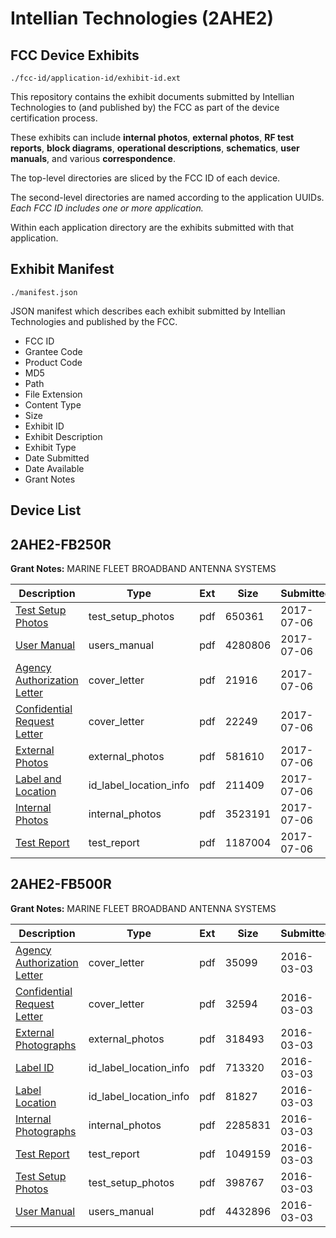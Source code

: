 # Intellian Technologies (2AHE2)
## FCC Device Exhibits

```
./fcc-id/application-id/exhibit-id.ext
```

This repository contains the exhibit documents submitted by Intellian Technologies to (and published by) the FCC as part of the device certification process.

These exhibits can include **internal photos**, **external photos**, **RF test reports**, **block diagrams**, **operational descriptions**, **schematics**, **user manuals**, and various **correspondence**.

The top-level directories are sliced by the FCC ID of each device.

The second-level directories are named according to the application UUIDs. *Each FCC ID includes one or more application.*

Within each application directory are the exhibits submitted with that application. 

## Exhibit Manifest

```
./manifest.json
```

JSON manifest which describes each exhibit submitted by Intellian Technologies and published by the FCC.

- FCC ID
- Grantee Code
- Product Code
- MD5
- Path
- File Extension
- Content Type
- Size
- Exhibit ID
- Exhibit Description
- Exhibit Type
- Date Submitted
- Date Available
- Grant Notes

## Device List
## 2AHE2-FB250R
**Grant Notes:** MARINE FLEET BROADBAND ANTENNA SYSTEMS

| Description | Type | Ext | Size | Submitted | Available |
| ----------- | ---- | --- | ---- | --------- | --------- |
| [Test Setup Photos](2AHE2-FB250R/3453c029d2430de5f13479fd56086b48/3454116.pdf) | test_setup_photos | pdf | 650361 | 2017-07-06 | 2017-07-07 |
| [User Manual](2AHE2-FB250R/3453c029d2430de5f13479fd56086b48/3454117.pdf) | users_manual | pdf | 4280806 | 2017-07-06 | 2017-07-07 |
| [Agency Authorization Letter](2AHE2-FB250R/3453c029d2430de5f13479fd56086b48/3454107.pdf) | cover_letter | pdf | 21916 | 2017-07-06 | 2017-07-07 |
| [Confidential Request Letter](2AHE2-FB250R/3453c029d2430de5f13479fd56086b48/3454110.pdf) | cover_letter | pdf | 22249 | 2017-07-06 | 2017-07-07 |
| [External Photos](2AHE2-FB250R/3453c029d2430de5f13479fd56086b48/3454111.pdf) | external_photos | pdf | 581610 | 2017-07-06 | 2017-07-07 |
| [Label and Location](2AHE2-FB250R/3453c029d2430de5f13479fd56086b48/3454128.pdf) | id_label_location_info | pdf | 211409 | 2017-07-06 | 2017-07-07 |
| [Internal Photos](2AHE2-FB250R/3453c029d2430de5f13479fd56086b48/3454112.pdf) | internal_photos | pdf | 3523191 | 2017-07-06 | 2017-07-07 |
| [Test Report](2AHE2-FB250R/3453c029d2430de5f13479fd56086b48/3454115.pdf) | test_report | pdf | 1187004 | 2017-07-06 | 2017-07-07 |
## 2AHE2-FB500R
**Grant Notes:** MARINE FLEET BROADBAND ANTENNA SYSTEMS

| Description | Type | Ext | Size | Submitted | Available |
| ----------- | ---- | --- | ---- | --------- | --------- |
| [Agency Authorization Letter](2AHE2-FB500R/a188e63e74e64246a380ea111891f12c/2918457.pdf) | cover_letter | pdf | 35099 | 2016-03-03 | 2016-03-09 |
| [Confidential Request Letter](2AHE2-FB500R/a188e63e74e64246a380ea111891f12c/2918460.pdf) | cover_letter | pdf | 32594 | 2016-03-03 | 2016-03-09 |
| [External Photographs](2AHE2-FB500R/a188e63e74e64246a380ea111891f12c/2918461.pdf) | external_photos | pdf | 318493 | 2016-03-03 | 2016-03-09 |
| [Label ID](2AHE2-FB500R/a188e63e74e64246a380ea111891f12c/2918463.pdf) | id_label_location_info | pdf | 713320 | 2016-03-03 | 2016-03-09 |
| [Label Location](2AHE2-FB500R/a188e63e74e64246a380ea111891f12c/2918464.pdf) | id_label_location_info | pdf | 81827 | 2016-03-03 | 2016-03-09 |
| [Internal Photographs](2AHE2-FB500R/a188e63e74e64246a380ea111891f12c/2918462.pdf) | internal_photos | pdf | 2285831 | 2016-03-03 | 2016-03-09 |
| [Test Report](2AHE2-FB500R/a188e63e74e64246a380ea111891f12c/2919467.pdf) | test_report | pdf | 1049159 | 2016-03-03 | 2016-03-09 |
| [Test Setup Photos](2AHE2-FB500R/a188e63e74e64246a380ea111891f12c/2919468.pdf) | test_setup_photos | pdf | 398767 | 2016-03-03 | 2016-03-09 |
| [User Manual](2AHE2-FB500R/a188e63e74e64246a380ea111891f12c/2919469.pdf) | users_manual | pdf | 4432896 | 2016-03-03 | 2016-03-09 |
